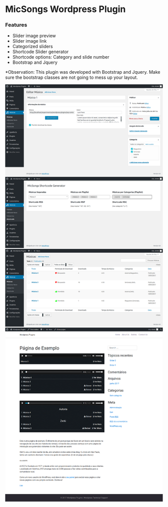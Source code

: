 # MicSongs Wordpress Plugin

### Features

- Slider image preview
- Slider image link
- Categorized sliders
- Shortcode Slider generator
- Shortcode options: Category and slide number
- Bootstrap and Jquery

*Observation: This plugin was developed with Bootstrap and Jquery. Make sure the bootstrap classes are not going to mess up your layout.

![alt text](https://raw.githubusercontent.com/michelmotta/Micsongs/master/screenshots/01.png)
![alt text](https://raw.githubusercontent.com/michelmotta/Micsongs/master/screenshots/02.png)
![alt text](https://raw.githubusercontent.com/michelmotta/Micsongs/master/screenshots/03.png)
![alt text](https://raw.githubusercontent.com/michelmotta/Micsongs/master/screenshots/04.png)